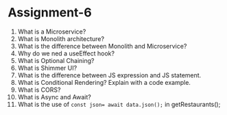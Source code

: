 # Assignment-6

1. What is a Microservice?
2. What is Monolith architecture?
3. What is the difference between Monolith and Microservice?
4. Why do we ned a useEffect hook?
5. What is Optional Chaining?
6. What is Shimmer UI?
7. What is the difference between JS expression and JS statement.
8. What is Conditional Rendering? Explain with a code example.
9. What is CORS?
10. What is Async and Await?
11. What is the use of `const json= await data.json();` in getRestaurants();
    